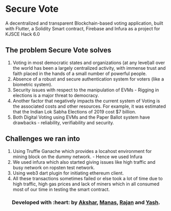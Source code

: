 # Secure Vote 
A decentralized and transparent Blockchain-based voting application, built with Flutter, a Solidity Smart contract, Firebase and Infura as a project for KJSCE Hack 6.0

## The problem Secure Vote solves

1) Voting in most democratic states and organizations (at any level)all over the world has been a largely centralized activity, with immense trust and faith placed in the hands of a small number of powerful people.
2) Absence of a robust and secure authentication system for voters (like a biometric system).
3) Security issues with respect to the manipulation of EVMs - Rigging in elections is a major threat to democracy.
4) Another factor that negatively impacts the current system of Voting is the associated costs and other resources. For example, it was estimated that the Indian Lok Sabha Elections of 2019 cost $7 billion.
5) Both Digital Voting using EVMs and the Paper Ballot system have drawbacks - reliability, verifiability and security.

## Challenges we ran into
1) Using Truffle Ganache which provides a locahost environment for mining block on the dummy network. - Hence we used Infura
2) We used infura which also started giving issues like high traffic and busy network on ropsten test network.
3) Using web3 dart plugin for initiating ethereum client.
4) All these transactions sometimes failed or else took a lot of time due to high traffic, high gas prices and lack of miners which in all consumed most of our time in testing the smart contract.


<h3 align="center"><b>Developed with :heart: by <a href="https://github.com/aksharbarchha">Akshar</a>, <a href="https://github.com/gandhiboys">Manas</a>, <a href="https://github.com/mahanvyakti">Rajan</a> and <a href="https://github.com/Yash4900">Yash</a>.</b></h3>

